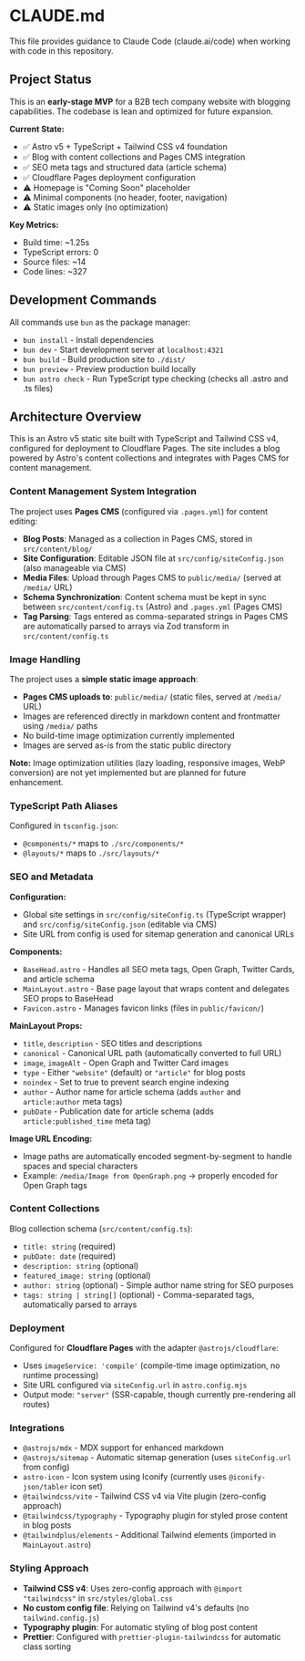 # CLAUDE.md

This file provides guidance to Claude Code (claude.ai/code) when working with code in this repository.

## Project Status

This is an **early-stage MVP** for a B2B tech company website with blogging capabilities. The codebase is lean and optimized for future expansion.

**Current State:**
- ✅ Astro v5 + TypeScript + Tailwind CSS v4 foundation
- ✅ Blog with content collections and Pages CMS integration
- ✅ SEO meta tags and structured data (article schema)
- ✅ Cloudflare Pages deployment configuration
- ⚠️ Homepage is "Coming Soon" placeholder
- ⚠️ Minimal components (no header, footer, navigation)
- ⚠️ Static images only (no optimization)

**Key Metrics:**
- Build time: ~1.25s
- TypeScript errors: 0
- Source files: ~14
- Code lines: ~327

## Development Commands

All commands use `bun` as the package manager:

- `bun install` - Install dependencies
- `bun dev` - Start development server at `localhost:4321`
- `bun build` - Build production site to `./dist/`
- `bun preview` - Preview production build locally
- `bun astro check` - Run TypeScript type checking (checks all .astro and .ts files)

## Architecture Overview

This is an Astro v5 static site built with TypeScript and Tailwind CSS v4, configured for deployment to Cloudflare Pages. The site includes a blog powered by Astro's content collections and integrates with Pages CMS for content management.

### Content Management System Integration

The project uses **Pages CMS** (configured via `.pages.yml`) for content editing:

- **Blog Posts**: Managed as a collection in Pages CMS, stored in `src/content/blog/`
- **Site Configuration**: Editable JSON file at `src/config/siteConfig.json` (also manageable via CMS)
- **Media Files**: Upload through Pages CMS to `public/media/` (served at `/media/` URL)
- **Schema Synchronization**: Content schema must be kept in sync between `src/content/config.ts` (Astro) and `.pages.yml` (Pages CMS)
- **Tag Parsing**: Tags entered as comma-separated strings in Pages CMS are automatically parsed to arrays via Zod transform in `src/content/config.ts`

### Image Handling

The project uses a **simple static image approach**:

- **Pages CMS uploads to**: `public/media/` (static files, served at `/media/` URL)
- Images are referenced directly in markdown content and frontmatter using `/media/` paths
- No build-time image optimization currently implemented
- Images are served as-is from the static public directory

**Note:** Image optimization utilities (lazy loading, responsive images, WebP conversion) are not yet implemented but are planned for future enhancement.

### TypeScript Path Aliases

Configured in `tsconfig.json`:

- `@components/*` maps to `./src/components/*`
- `@layouts/*` maps to `./src/layouts/*`

### SEO and Metadata

**Configuration:**
- Global site settings in `src/config/siteConfig.ts` (TypeScript wrapper) and `src/config/siteConfig.json` (editable via CMS)
- Site URL from config is used for sitemap generation and canonical URLs

**Components:**
- `BaseHead.astro` - Handles all SEO meta tags, Open Graph, Twitter Cards, and article schema
- `MainLayout.astro` - Base page layout that wraps content and delegates SEO props to BaseHead
- `Favicon.astro` - Manages favicon links (files in `public/favicon/`)

**MainLayout Props:**
- `title`, `description` - SEO titles and descriptions
- `canonical` - Canonical URL path (automatically converted to full URL)
- `image`, `imageAlt` - Open Graph and Twitter Card images
- `type` - Either `"website"` (default) or `"article"` for blog posts
- `noindex` - Set to true to prevent search engine indexing
- `author` - Author name for article schema (adds `author` and `article:author` meta tags)
- `pubDate` - Publication date for article schema (adds `article:published_time` meta tag)

**Image URL Encoding:**
- Image paths are automatically encoded segment-by-segment to handle spaces and special characters
- Example: `/media/Image from OpenGraph.png` → properly encoded for Open Graph tags

### Content Collections

Blog collection schema (`src/content/config.ts`):

- `title: string` (required)
- `pubDate: date` (required)
- `description: string` (optional)
- `featured_image: string` (optional)
- `author: string` (optional) - Simple author name string for SEO purposes
- `tags: string | string[]` (optional) - Comma-separated tags, automatically parsed to arrays

### Deployment

Configured for **Cloudflare Pages** with the adapter `@astrojs/cloudflare`:
- Uses `imageService: 'compile'` (compile-time image optimization, no runtime processing)
- Site URL configured via `siteConfig.url` in `astro.config.mjs`
- Output mode: `"server"` (SSR-capable, though currently pre-rendering all routes)

### Integrations

- `@astrojs/mdx` - MDX support for enhanced markdown
- `@astrojs/sitemap` - Automatic sitemap generation (uses `siteConfig.url` from config)
- `astro-icon` - Icon system using Iconify (currently uses `@iconify-json/tabler` icon set)
- `@tailwindcss/vite` - Tailwind CSS v4 via Vite plugin (zero-config approach)
- `@tailwindcss/typography` - Typography plugin for styled prose content in blog posts
- `@tailwindplus/elements` - Additional Tailwind elements (imported in `MainLayout.astro`)

### Styling Approach

- **Tailwind CSS v4**: Uses zero-config approach with `@import "tailwindcss"` in `src/styles/global.css`
- **No custom config file**: Relying on Tailwind v4's defaults (no `tailwind.config.js`)
- **Typography plugin**: For automatic styling of blog post content
- **Prettier**: Configured with `prettier-plugin-tailwindcss` for automatic class sorting
